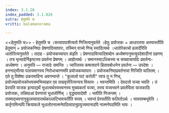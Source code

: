 ```yaml
---
index: 3.1.26
index_padded: 3.1.026
sutra: हेतुमति च
vritti: balamanorama

---
```

<<हेतुमति च>> - हेतुमति च ।सत्यापपाशे॑त्यतो णिजित्यनुवर्तते ।हेतुः प्रयोजकः = आधारतया अस्यास्तीति हेतुमान् = प्रयोजकनिष्ठः प्रेषणादिव्यापारः, तस्मिन् वाच्ये णिच् स्यादित्यर्थः ।धातोरेकाचो हलादे॑रिति धातोरित्यनुवर्तते । तदाह - प्रयोजकव्यापार #इति । प्रेषणादावित्यादिशब्देन अध्येषणानुमत्युपदेशादीनां ग्रहणम् । तत्र भृत्यादेर्निकृष्टस्य प्रवर्तना प्रेषणम् । आज्ञेत्यर्थः । समानस्याऽधिकस्य च सख्याचार्यादेः प्रवर्तना- अध्येषणा । अनुमति  —  राजादेः समन्तिः । ज्वरितस्य कषायपाने हितावबोधनेन प्रवर्तना —  उपदेशः । हननाद्भीत्या पलायमानस्य निरोधाचरणमपि प्रयोजकव्यापारः । प्रयोजकनिष्ठप्रवर्तनायां णिजिति फलितम् । एते तु विशेषाः प्रकरमादिना अवगम्यन्ते । "कुलालो घटं करोती" त्यत्र तु न णिच्, प्रयोज्यप्रयोजकोभयसमभिव्याहार एव तत्प्रवृत्तेरित्यन्यत्र विस्तरः । भवन्तमिति । देवदत्तो यज्वा भवति । तं प्रेरयति याजक इत्याद्यर्थे भूधात्वर्थस्यभवनस्य मुख्यकर्ता यज्वा, तस्य यज्वभवने प्रवर्तयिता याजकादिः प्रयोजकः, तन्निष्ठआं प्रेरणायां भूधातोर्णिच् । वृद्ध्यावादेशौ । भावीति णिजन्तम् । तस्माद्भवनानुकूलव्यापारार्थकाल्लटिभावयती॑ति रूपम् । भवन्तं प्रेरयतीति फलितोऽर्थः । भावयाम्बभूवेति । कर्तृगामिन्यपि क्रियाफले भूधातोरनात्मनेपदित्वादनुप्रयुज्यमानादपि नात्मनेपदमिति भावः । 